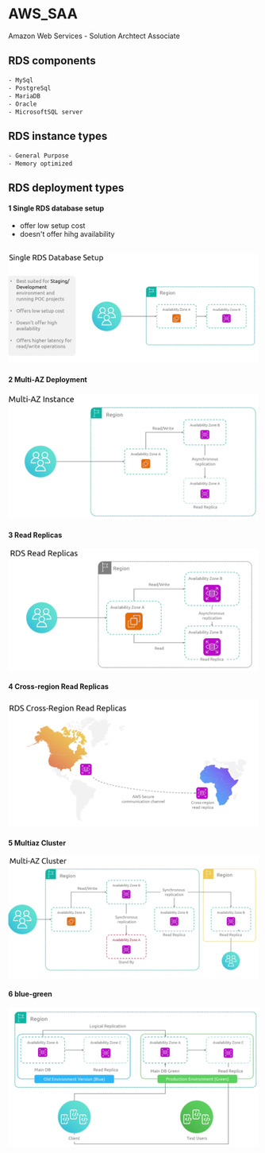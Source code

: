 # AWS_SAA
Amazon Web Services - Solution Archtect Associate 


## RDS components 
    - MySql
    - PostgreSql 
    - MariaDB
    - Oracle
    - MicrosoftSQL server


## RDS instance types
    - General Purpose 
    - Memory optimized

## RDS deployment types
#### 1 Single RDS database setup
 - offer low setup cost 
 - doesn't offer hihg availability

![Amazon RDS Single](./images/single.png)
--------------------------------------------------------------------


#### 2 Multi-AZ Deployment 
![Amazon RDS multi-az](./images/multiaz.png)
#### 3 Read Replicas
![Amazon RDS read replicas](./images/readreplicas.png)
#### 4 Cross-region Read Replicas
![Amazon RDS cross-region](./images/cross-region.png)
#### 5 Multiaz Cluster
![Amazon RDS multi-az cluster](./images/multiazcluster.png)
#### 6 blue-green 
![Amazon RDS blue-green](./images/blue-green.png)